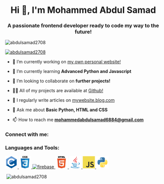 <h1 align="center">Hi 👋, I'm Mohammed Abdul Samad</h1>
<h3 align="center">A passionate frontend developer ready to code my way to the future!</h3>

<p align="left"> <img src="https://komarev.com/ghpvc/?username=abdulsamad2708&label=Profile%20views&color=0e75b6&style=flat" alt="abdulsamad2708" /> </p>

<p align="left"> <a href="https://github.com/ryo-ma/github-profile-trophy"><img src="https://github-profile-trophy.vercel.app/?username=abdulsamad2708" alt="abdulsamad2708" /></a> </p>

- 🔭 I’m currently working on [my own personal website!](mywebsite.com)

- 🌱 I’m currently learning **Advanced Python and Javascript**

- 👯 I’m looking to collaborate on **further projects!**

- 👨‍💻 All of my projects are available at [Github!](Github!)

- 📝 I regularly write articles on [mywebsite.blog.com](mywebsite.blog.com)

- 💬 Ask me about **Basic Python, HTML and CSS**

- 📫 How to reach me **mohammedabdulsamad6884@gmail.com**

<h3 align="left">Connect with me:</h3>
<p align="left">
</p>

<h3 align="left">Languages and Tools:</h3>
<p align="left"> <a href="https://www.cprogramming.com/" target="_blank" rel="noreferrer"> <img src="https://raw.githubusercontent.com/devicons/devicon/master/icons/c/c-original.svg" alt="c" width="40" height="40"/> </a> <a href="https://www.w3schools.com/css/" target="_blank" rel="noreferrer"> <img src="https://raw.githubusercontent.com/devicons/devicon/master/icons/css3/css3-original-wordmark.svg" alt="css3" width="40" height="40"/> </a> <a href="https://firebase.google.com/" target="_blank" rel="noreferrer"> <img src="https://www.vectorlogo.zone/logos/firebase/firebase-icon.svg" alt="firebase" width="40" height="40"/> </a> <a href="https://www.w3.org/html/" target="_blank" rel="noreferrer"> <img src="https://raw.githubusercontent.com/devicons/devicon/master/icons/html5/html5-original-wordmark.svg" alt="html5" width="40" height="40"/> </a> <a href="https://www.java.com" target="_blank" rel="noreferrer"> <img src="https://raw.githubusercontent.com/devicons/devicon/master/icons/java/java-original.svg" alt="java" width="40" height="40"/> </a> <a href="https://developer.mozilla.org/en-US/docs/Web/JavaScript" target="_blank" rel="noreferrer"> <img src="https://raw.githubusercontent.com/devicons/devicon/master/icons/javascript/javascript-original.svg" alt="javascript" width="40" height="40"/> </a> <a href="https://www.python.org" target="_blank" rel="noreferrer"> <img src="https://raw.githubusercontent.com/devicons/devicon/master/icons/python/python-original.svg" alt="python" width="40" height="40"/> </a> </p>

<p>&nbsp;<img align="center" src="https://github-readme-stats.vercel.app/api?username=abdulsamad2708&show_icons=true&locale=en" alt="abdulsamad2708" /></p>
